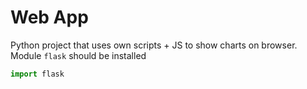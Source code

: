 # Web App
Python project that uses own scripts + JS to show charts on browser. Module `flask` should be installed

```python
import flask
```

